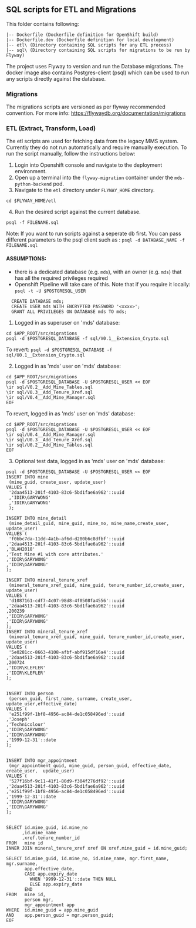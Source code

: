 ## SQL scripts for ETL and Migrations

This folder contains following:

```
|-- Dockerfile (Dockerfile definition for OpenShift build)
|-- Dockerfile.dev (Dockerfile definition for local development)
|-- etl\ (Directory containing SQL scripts for any ETL process)
|-- sql\ (Directory containing SQL scripts for migrations to be run by Flyway)
```

The project uses Flyway to version and run the Database migrations. The docker image also contains Postgres-client (psql)
which can be used to run any scripts directly against the database.

### Migrations

The migrations scripts are versioned as per flyway recommended convention. For more info:
https://flywaydb.org/documentation/migrations

### ETL (Extract, Transform, Load)

The etl scripts are used for fetching data from the legacy MMS system. Currently they do not run automatically and require
manually execution.
To run the script manually, follow the instructions below:

1. Login into Openshift console and navigate to the deployment environment.
2. Open up a terminal into the `flyway-migration` container under the `mds-python-backend` pod.
3. Navigate to the `etl` directory under `FLYWAY_HOME` directory.

```
cd $FLYWAY_HOME/etl
```

4. Run the desired script against the current database.

```
psql -f FILENAME.sql
```

Note: If you want to run scripts against a seperate db first. You can pass different parameters to the psql client such as : `psql -d DATABASE_NAME -f FILENAME.sql`

#### ASSUMPTIONS:

- there is a dedicated database (e.g. `mds`), with an owner (e.g. `mds`) that has all the required privileges required
- Openshift Pipeline will take care of this. Note that if you require it locally:
  `psql -t -U $POSTGRESQL_USER`

```
  CREATE DATABASE mds;
  CREATE USER mds WITH ENCRYPTED PASSWORD '<xxxx>';
  GRANT ALL PRIVILEGES ON DATABASE mds TO mds;
```

1. Logged in as superuser on 'mds' database:

```
cd $APP_ROOT/src/migrations
psql -d $POSTGRESQL_DATABASE -f sql/V0.1__Extension_Crypto.sql
```

To revert: `psql -d $POSTGRESQL_DATABASE -f sql/U0.1__Extension_Crypto.sql`

2. Logged in as 'mds' user on 'mds' database:

```
cd $APP_ROOT/src/migrations
psql -d $POSTGRESQL_DATABASE -U $POSTGRESQL_USER << EOF
\ir sql/V0.2__Add_Mine_Tables.sql
\ir sql/V0.3__Add_Tenure_Xref.sql
\ir sql/V0.4__Add_Mine_Manager.sql
EOF
```

To revert, logged in as 'mds' user on 'mds' database:

```
cd $APP_ROOT/src/migrations
psql -d $POSTGRESQL_DATABASE -U $POSTGRESQL_USER << EOF
\ir sql/U0.4__Add_Mine_Manager.sql
\ir sql/U0.3__Add_Tenure_Xref.sql
\ir sql/U0.2__Add_Mine_Tables.sql
EOF
```

3. Optional test data, logged in as 'mds' user on 'mds' database:

```
psql -d $POSTGRESQL_DATABASE -U $POSTGRESQL_USER << EOF
INSERT INTO mine
 (mine_guid, create_user, update_user)
VALUES (
 '2daa4513-201f-4103-83c6-5bd1fae6a962'::uuid
 ,'IDIR\GARYWONG'
 ,'IDIR\GARYWONG'
 );

INSERT INTO mine_detail
 (mine_detail_guid, mine_guid, mine_no, mine_name,create_user, update_user)
VALUES (
 'f0bbc7da-11dd-4a1b-af6d-d280b6c8dfbf'::uuid
,'2daa4513-201f-4103-83c6-5bd1fae6a962'::uuid
,'BLAH2018'
,'Test Mine #1 with core attributes.'
,'IDIR\GARYWONG'
,'IDIR\GARYWONG'
);

INSERT INTO mineral_tenure_xref
 (mineral_tenure_xref_guid, mine_guid, tenure_number_id,create_user, update_user)
VALUES (
 'd1087161-cdf7-4c07-98d8-4f0508fa4556'::uuid
,'2daa4513-201f-4103-83c6-5bd1fae6a962'::uuid
,200239
,'IDIR\GARYWONG'
,'IDIR\GARYWONG'
);
INSERT INTO mineral_tenure_xref
 (mineral_tenure_xref_guid, mine_guid, tenure_number_id,create_user, update_user)
VALUES (
 '5e0281cc-8663-4108-afbf-abf915df16a4'::uuid
,'2daa4513-201f-4103-83c6-5bd1fae6a962'::uuid
,200724
,'IDIR\KLEFLER'
,'IDIR\KLEFLER'
);


INSERT INTO person
 (person_guid, first_name, surname, create_user, update_user,effective_date)
VALUES (
 'e251f99f-1bf8-4956-ac84-de1c058496ed'::uuid
,'Joseph'
,'Technicolour'
,'IDIR\GARYWONG'
,'IDIR\GARYWONG'
,'1999-12-31'::date
);


INSERT INTO mgr_appointment
 (mgr_appointment_guid, mine_guid, person_guid, effective_date, create_user,  update_user)
VALUES (
 '527f16bf-9c11-41f1-80d9-f304f276df92'::uuid
,'2daa4513-201f-4103-83c6-5bd1fae6a962'::uuid
,'e251f99f-1bf8-4956-ac84-de1c058496ed'::uuid
,'1999-12-31'::date
,'IDIR\GARYWONG'
,'IDIR\GARYWONG'
);


SELECT id.mine_guid, id.mine_no
      ,id.mine_name
      ,xref.tenure_number_id
FROM   mine id
INNER JOIN mineral_tenure_xref xref ON xref.mine_guid = id.mine_guid;

SELECT id.mine_guid, id.mine_no, id.mine_name, mgr.first_name, mgr.surname,
       app.effective_date,
       CASE app.expiry_date
         WHEN '9999-12-31'::date THEN NULL
         ELSE app.expiry_date
       END
FROM   mine id,
       person mgr,
       mgr_appointment app
WHERE  id.mine_guid = app.mine_guid
AND    app.person_guid = mgr.person_guid;
EOF
```
